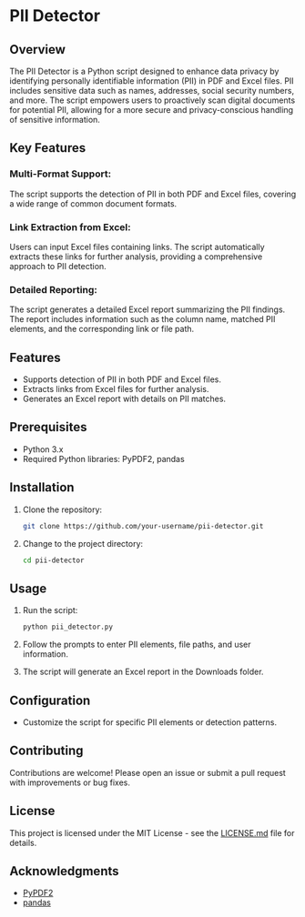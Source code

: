 # PII Detector

## Overview

The PII Detector is a Python script designed to enhance data privacy by identifying personally identifiable information (PII) in PDF and Excel files. PII includes sensitive data such as names, addresses, social security numbers, and more. The script empowers users to proactively scan digital documents for potential PII, allowing for a more secure and privacy-conscious handling of sensitive information.

## Key Features
### Multi-Format Support:

The script supports the detection of PII in both PDF and Excel files, covering a wide range of common document formats.
### Link Extraction from Excel:

Users can input Excel files containing links. The script automatically extracts these links for further analysis, providing a comprehensive approach to PII detection.
### Detailed Reporting:

The script generates a detailed Excel report summarizing the PII findings. The report includes information such as the column name, matched PII elements, and the corresponding link or file path.

## Features

- Supports detection of PII in both PDF and Excel files.
- Extracts links from Excel files for further analysis.
- Generates an Excel report with details on PII matches.

## Prerequisites

- Python 3.x
- Required Python libraries: PyPDF2, pandas

## Installation

1. Clone the repository:

    ```bash
    git clone https://github.com/your-username/pii-detector.git
    ```

2. Change to the project directory:

    ```bash
    cd pii-detector
    ```

## Usage

1. Run the script:

    ```bash
    python pii_detector.py
    ```

2. Follow the prompts to enter PII elements, file paths, and user information.

3. The script will generate an Excel report in the Downloads folder.

## Configuration

- Customize the script for specific PII elements or detection patterns.

## Contributing

Contributions are welcome! Please open an issue or submit a pull request with improvements or bug fixes.

## License

This project is licensed under the MIT License - see the [LICENSE.md](LICENSE.md) file for details.

## Acknowledgments

- [PyPDF2](https://pythonhosted.org/PyPDF2/)
- [pandas](https://pandas.pydata.org/)

